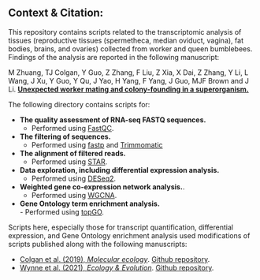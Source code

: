 ## Context & Citation:   
This repository contains scripts related to the transcriptomic analysis of tissues (reproductive tissues (spermetheca, median oviduct, vagina), fat bodies, brains, and ovaries) collected from worker and queen bumblebees. Findings of the analysis are reported in the following manuscript:   

M Zhuang, TJ Colgan, Y Guo, Z Zhang, F Liu, Z Xia, X Dai, Z Zhang, Y Li, L Wang, J Xu, Y Guo, Y Qu, J Yao, H Yang, F Yang, J Guo, MJF Brown and J Li. 
[<b>Unexpected worker mating and colony-founding in a superorganism.</b>](https://www.researchsquare.com/article/rs-2408576/v1)  

The following directory contains scripts for:  
- **The quality assessment of RNA-seq FASTQ sequences.**  
	- Performed using [FastQC](https://www.bioinformatics.babraham.ac.uk/projects/fastqc/).   
- **The filtering of sequences.**  
	- Performed using [fastp](https://github.com/OpenGene/fastp) and [Trimmomatic](https://github.com/usadellab/Trimmomatic)  
- **The alignment of filtered reads.**  
	- Performed using [STAR](https://github.com/alexdobin/STAR).  
- **Data exploration, including differential expression analysis.**    
	- Performed using [DESeq2](https://bioconductor.org/packages/release/bioc/html/DESeq2.html).   
- **Weighted gene co-expression network analysis.**.  
	- Performed using [WGCNA](https://cran.r-project.org/web/packages/WGCNA/index.html).  
- **Gene Ontology term enrichment analysis.**  
        - Performed using [topGO](https://bioconductor.org/packages/release/bioc/html/topGO.html).  


Scripts here, especially those for transcript quantification, differential expression, and Gene Ontology enrichment analysis used modifications of scripts published along with the following manuscripts:
- [Colgan et al. (2019), _Molecular ecology_](https://onlinelibrary.wiley.com/doi/full/10.1111/mec.15047). [Github repository](https://github.com/wurmlab/Bter_neonicotinoid_exposure_experiment). 
- [Wynne et al. (2021), _Ecology & Evolution_](https://onlinelibrary.wiley.com/doi/full/10.1002/ece3.7664). [Github repository](https://github.com/Joscolgan/salmo_smolt_study).
